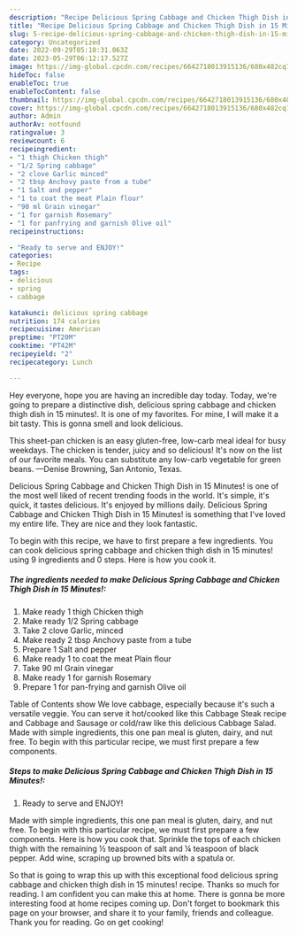 ```yaml
---
description: "Recipe Delicious Spring Cabbage and Chicken Thigh Dish in 15 Minutes! yang Delicious"
title: "Recipe Delicious Spring Cabbage and Chicken Thigh Dish in 15 Minutes! yang Delicious"
slug: 5-recipe-delicious-spring-cabbage-and-chicken-thigh-dish-in-15-minutes-yang-delicious
category: Uncategorized
date: 2022-09-29T05:10:31.063Z
date: 2023-05-29T06:12:17.527Z
image: https://img-global.cpcdn.com/recipes/6642718013915136/680x482cq70/delicious-spring-cabbage-and-chicken-thigh-dish-in-15-minutes-recipe-main-photo.jpg
hideToc: false
enableToc: true
enableTocContent: false
thumbnail: https://img-global.cpcdn.com/recipes/6642718013915136/680x482cq70/delicious-spring-cabbage-and-chicken-thigh-dish-in-15-minutes-recipe-main-photo.jpg
cover: https://img-global.cpcdn.com/recipes/6642718013915136/680x482cq70/delicious-spring-cabbage-and-chicken-thigh-dish-in-15-minutes-recipe-main-photo.jpg
author: Admin
authorAv: notfound
ratingvalue: 3
reviewcount: 6
recipeingredient:
- "1 thigh Chicken thigh"
- "1/2 Spring cabbage"
- "2 clove Garlic minced"
- "2 tbsp Anchovy paste from a tube"
- "1 Salt and pepper"
- "1 to coat the meat Plain flour"
- "90 ml Grain vinegar"
- "1 for garnish Rosemary"
- "1 for panfrying and garnish Olive oil"
recipeinstructions:

- "Ready to serve and ENJOY!"
categories:
- Recipe
tags:
- delicious
- spring
- cabbage

katakunci: delicious spring cabbage 
nutrition: 174 calories
recipecuisine: American
preptime: "PT20M"
cooktime: "PT42M"
recipeyield: "2"
recipecategory: Lunch

---
```



Hey everyone, hope you are having an incredible day today. Today, we're going to prepare a distinctive dish, delicious spring cabbage and chicken thigh dish in 15 minutes!. It is one of my favorites. For mine, I will make it a bit tasty. This is gonna smell and look delicious.

This sheet-pan chicken is an easy gluten-free, low-carb meal ideal for busy weekdays. The chicken is tender, juicy and so delicious! It&#39;s now on the list of our favorite meals. You can substitute any low-carb vegetable for green beans. —Denise Browning, San Antonio, Texas.

Delicious Spring Cabbage and Chicken Thigh Dish in 15 Minutes! is one of the most well liked of recent trending foods in the world. It's simple, it's quick, it tastes delicious. It's enjoyed by millions daily. Delicious Spring Cabbage and Chicken Thigh Dish in 15 Minutes! is something that I've loved my entire life. They are nice and they look fantastic.


To begin with this recipe, we have to first prepare a few ingredients. You can cook delicious spring cabbage and chicken thigh dish in 15 minutes! using 9 ingredients and 0 steps. Here is how you cook it.

<!--inarticleads1-->

##### The ingredients needed to make Delicious Spring Cabbage and Chicken Thigh Dish in 15 Minutes!:

1. Make ready 1 thigh Chicken thigh
1. Make ready 1/2 Spring cabbage
1. Take 2 clove Garlic, minced
1. Make ready 2 tbsp Anchovy paste from a tube
1. Prepare 1 Salt and pepper
1. Make ready 1 to coat the meat Plain flour
1. Take 90 ml Grain vinegar
1. Make ready 1 for garnish Rosemary
1. Prepare 1 for pan-frying and garnish Olive oil


Table of Contents show We love cabbage, especially because it&#39;s such a versatile veggie. You can serve it hot/cooked like this Cabbage Steak recipe and Cabbage and Sausage or cold/raw like this delicious Cabbage Salad. Made with simple ingredients, this one pan meal is gluten, dairy, and nut free. To begin with this particular recipe, we must first prepare a few components. 

<!--inarticleads2-->

##### Steps to make Delicious Spring Cabbage and Chicken Thigh Dish in 15 Minutes!:


1. Ready to serve and ENJOY!

Made with simple ingredients, this one pan meal is gluten, dairy, and nut free. To begin with this particular recipe, we must first prepare a few components. Here is how you cook that. Sprinkle the tops of each chicken thigh with the remaining ½ teaspoon of salt and ¼ teaspoon of black pepper. Add wine, scraping up browned bits with a spatula or. 

So that is going to wrap this up with this exceptional food delicious spring cabbage and chicken thigh dish in 15 minutes! recipe. Thanks so much for reading. I am confident you can make this at home. There is gonna be more interesting food at home recipes coming up. Don't forget to bookmark this page on your browser, and share it to your family, friends and colleague. Thank you for reading. Go on get cooking!
